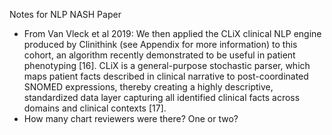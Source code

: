 Notes for NLP NASH Paper

* From Van Vleck et al 2019: We then applied the CLiX clinical NLP engine produced by Clinithink (see Appendix for more information) to this cohort, an algorithm recently demonstrated to be useful in patient phenotyping [16]. CLiX is a general-purpose stochastic parser, which maps patient facts described in clinical narrative to post-coordinated SNOMED expressions, thereby creating a highly descriptive, standardized data layer capturing all identified clinical facts across domains and clinical contexts [17]. 
* How many chart reviewers were there? One or two?
